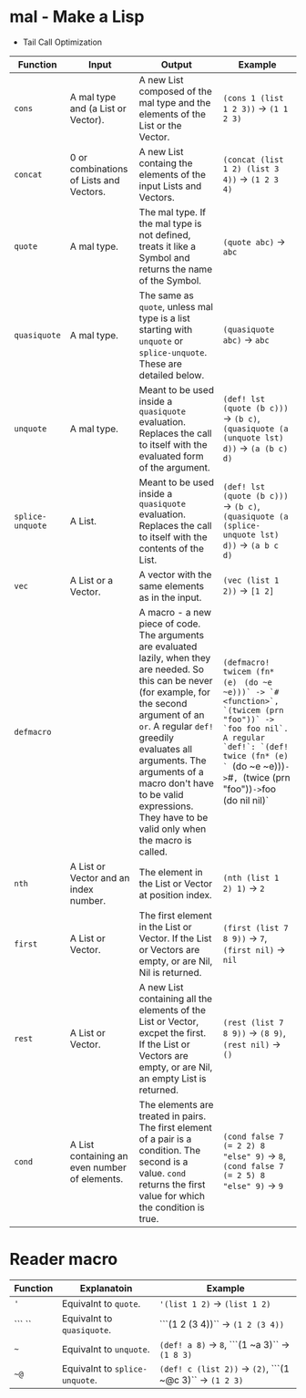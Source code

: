 # mal - Make a Lisp

- Tail Call Optimization

| Function | Input | Output | Example |
|  ---     | ---   | ---    | ---     |
| `cons` | A mal type and (a List or Vector). | A new List composed of the mal type and the elements of the List or the Vector. | `(cons 1 (list 1 2 3))` -> `(1 1 2 3)` |
| `concat` | 0 or combinations of Lists and Vectors. | A new List containg the elements of the input Lists and Vectors. | `(concat (list 1 2) (list 3 4))` -> `(1 2 3 4)` |
| `quote` | A mal type. | The mal type. If the mal type is not defined, treats it like a Symbol and returns the name of the Symbol. | `(quote abc)` -> `abc` |
| `quasiquote` | A mal type. | The same as `quote`, unless mal type is a list starting with `unquote` or `splice-unquote`. These are detailed below. | `(quasiquote abc)` -> `abc`  |
| `unquote` | A mal type. | Meant to be used inside a `quasiquote` evaluation. Replaces the call to itself with the evaluated form of the argument. | `(def! lst (quote (b c)))` -> `(b c)`, `(quasiquote (a (unquote lst) d))` -> `(a (b c) d)` |
| `splice-unquote` | A List. | Meant to be used inside a `quasiquote` evaluation. Replaces the call to itself with the contents of the List. | `(def! lst (quote (b c)))` -> `(b c)`, `(quasiquote (a (splice-unquote lst) d))` -> `(a b c d)` |
| `vec` | A List or a Vector. | A vector with the same elements as in the input. | `(vec (list 1 2))` -> `[1 2]` |
| `defmacro` | | A macro - a new piece of code. The arguments are evaluated lazily, when they are needed. So this can be never (for example, for the second argument of an `or`. A regular `def!` greedily evaluates all arguments. The arguments of a macro don't have to be valid expressions. They have to be valid only when the macro is called. | `(defmacro! twicem (fn* (e) ` ``(do ~e ~e)))` -> `#<function>`, `(twicem (prn "foo"))` -> `foo foo nil`. A regular `def!`: `(def! twice (fn* (e) ` ``(do ~e ~e)))` -> `#<function>`, `(twice (prn "foo"))` -> `foo (do nil nil)` |
| `nth` | A List or Vector and an index number. | The element in the List or Vector at position index. | `(nth (list 1 2) 1)` -> `2` |
| `first` | A List or Vector. | The first element in the List or Vector. If the List or Vectors are empty, or are Nil, Nil is returned. | `(first (list 7 8 9))` -> `7`, `(first nil)` -> `nil` |
| `rest` | A List or Vector. | A new List containing all the elements of the List or Vector, excpet the first. If the List or Vectors are empty, or are Nil, an empty List is returned. | `(rest (list 7 8 9))` -> `(8 9)`, `(rest nil)` -> `()` |
| `cond` | A List containing an even number of elements. | The elements are treated in pairs. The first element of a pair is a condition. The second is a value. `cond` returns the first value for which the condition is true. | `(cond false 7 (= 2 2) 8 "else" 9)` -> `8`, `(cond false 7 (= 2 5) 8 "else" 9)` -> `9` |


# Reader macro

| Function | Explanatoin | Example |
|  ---     | ---         | ---     |
| `'` | Equivalnt to `quote`. | `'(list 1 2)` -> `(list 1 2)` |
| ``` `` | Equivalnt to `quasiquote`. | ```(1 2 (3 4))`` -> `(1 2 (3 4))` |
| `~` | Equivalnt to `unquote`. | `(def! a 8)` -> `8`, ```(1 ~a 3)`` -> `(1 8 3)` |
| `~@` | Equivalnt to `splice-unquote`. | `(def! c (list 2))` -> `(2)`, ```(1 ~@c 3)`` -> `(1 2 3)` |



